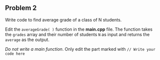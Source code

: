 ## Problem 2
Write code to find average grade of a class of N students.

Edit the `averageGrade( )` function in the **main.cpp** file.
The function takes the `grades` array and their number of students `N` as input and returns the `average` as the output.

*Do not write a main function*.
Only edit the part marked with `// Write your code here`
